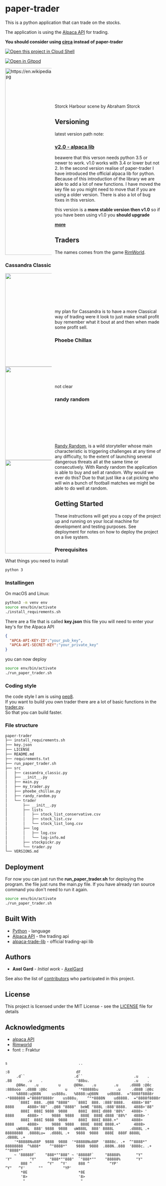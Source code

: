 # paper-trader

This is a python application that can trade on the stocks.

The application is using the [Alpaca API](https://alpaca.markets/) for trading.

**You should consider using [circa](https://github.com/AxelGard/cira) instead of paper-trader**

[![Open this project in Cloud
Shell](http://gstatic.com/cloudssh/images/open-btn.png)](https://console.cloud.google.com/cloudshell/open?git_repo=https://github.com/AxelGard/paper-trader)

[![Open in Gitpod](https://gitpod.io/button/open-in-gitpod.svg)](https://gitpod.io/#https://github.com/AxelGard/paper-trader)

<div style="width:150px; height:100px">
<img src="https://upload.wikimedia.org/wikipedia/commons/c/cf/Storck_Harbour_scene.jpg"
     width="500" height="600" alt="https://en.wikipedia.org/wiki/Trade#/media/File:Storck_Harbour_scene.jpg"
     style="float: left; margin-right: 10px;" />
</div>

Storck Harbour scene by Abraham Storck

## Versioning

latest version path note: 
### [v2.0 - alpaca lib](https://github.com/AxelGard/paper-trader/releases/tag/v2.0)
beawere that this verson needs python 3.5 or newer to work. v1.0 works with 3.4 or lower but not 2. 
In the second version realise of paper-trader I have introduced the official alpaca lib for python.
Because of this introduction of the library we are able to add a lot of new functions. 
I have moved the key file so you might need to move that if you are using a older version. 
There is also a lot of bug fixes in this version. 

this version is a **more stable version then v1.0** so if you have been using v1.0 you **should upgrade**

**[more](VERSIONS.md)**

## Traders

The names comes from the game [RimWorld](https://store.steampowered.com/app/294100/RimWorld/).

### Cassandra Classic

<div style="width:150px; height:100px">
<img src="https://rimworldwiki.com/images/thumb/9/9d/Cassandra.png/250px-Cassandra.png"
     width="250" height="300" style="float: left; margin-right: 10px;" />
</div>

my plan for Cassandra is to have a more Classical way of trading were it look to just make small profit buy remember what it bout at and then when made some profit sell.


### Phoebe Chillax

<div style="width:150px; height:100px">
<img src="https://rimworldwiki.com/images/thumb/3/35/Phoebe.png/250px-Phoebe.png"
     width="250" height="300" style="float: left; margin-right: 10px;" />
</div>

not clear

### randy random

<div style="width:150px; height:100px">
<img src="https://rimworldwiki.com/images/thumb/3/33/Randy.png/250px-Randy.png"
     width="250" height="300" style="float: left; margin-right: 10px;" />
</div>

[Randy Random](https://rimworldwiki.com/wiki/Randy_Random), is a wild storyteller whose main characteristic is triggering challenges at any time of any difficulty, to the extent of launching several dangerous threats all at the same time or consecutively.
With Randy random the application is able to buy and sell at random.
Why would we ever do this?
Due to that just like a cat picking who will win a bunch of football matches we might be able to do well at random.


## Getting Started

These instructions will get you a copy of the project up and running on your local machine for development and testing purposes. See deployment for notes on how to deploy the project on a live system.

### Prerequisites

What things you need to install

```bash
python 3
```

### Installingen

On macOS and Linux:

```bash
python3 -m venv env
source env/bin/activate
./install_requirements.sh
```

There are a file that is called **key.json**
this file you will need to enter your key's for the Alpaca API

```json
{
  "APCA-API-KEY-ID":"your_pub_key",
  "APCA-API-SECRET-KEY":"your_private_key"
}
```

you can now deploy

```bash
source env/bin/activate
./run_paper_trader.sh
```

### Coding style

the code style I am is using [pep8](https://pep8.org/).<br>
If you want to build you own trader there are a lot of basic functions in the [trader.py](src/traders/trader.py).<br>
So that you can build faster.

### File structure 
```bash
paper-trader
├── install_requirements.sh
├── key.json
├── LICENSE
├── README.md
├── requirements.txt
├── run_paper_trader.sh
├── src
│   ├── cassandra_classic.py
│   ├── __init__.py
│   ├── main.py
│   ├── my_trader.py
│   ├── phoebe_chillax.py
│   ├── randy_random.py
│   └── trader
│       ├── __init__.py
│       ├── lists
│       │   ├── stock_list_conservative.csv
│       │   ├── stock_list.csv
│       │   └── stock_list_long.csv
│       ├── log
│       │   ├── log.csv
│       │   └── log-info.md
│       ├── stockpickr.py
│       └── trader.py
└── VERSIONS.md
```


## Deployment

For now you can just run the **run_paper_trader.sh** for deploying the program.
the file just runs the main.py file.
If you have already ran source command you don't need to run it again.

```bash
source env/bin/activate
./run_paper_trader.sh
```

## Built With

* [Python](https://www.python.org/) - language
* [Alpaca API](https://alpaca.markets/) - the trading api
* [alpaca-trade-lib](https://github.com/alpacahq/alpaca-trade-api-python) - official trading-api lib

## Authors

* **Axel Gard** - *Initial work* - [AxelGard](https://github.com/AxelGard)

See also the list of [contributors](https://github.com/AxelGard/paper-trader/graphs/contributors) who participated in this project.

## License

This project is licensed under the MIT License - see the [LICENSE](LICENSE) file for details

<!-- https://cdn.dribbble.com/users/1186632/screenshots/4153391/camel.jpg -->

## Acknowledgments

* [alpaca API](https://alpaca.markets/)
* [Rimworld](https://store.steampowered.com/app/294100/RimWorld/)
* font :: Fraktur


```
                                                                                  s                                ..
                                                                                 :8                              dF
     .d``                      .d``                       .u    .               .88       .u    .               '88bu.                    .u    .
     @8Ne.   .u         u      @8Ne.   .u        .u     .d88B :@8c             :888ooo  .d88B :@8c        u     '*88888bu        .u     .d88B :@8c
     %8888:u@88N     us888u.   %8888:u@88N    ud8888.  ="8888f8888r          -*8888888 ="8888f8888r    us888u.    ^"*8888N    ud8888.  ="8888f8888r
      `888I  888. .@88 "8888"   `888I  888. :888'8888.   4888>'88"             8888      4888>'88"  .@88 "8888"  beWE "888L :888'8888.   4888>'88"
       888I  888I 9888  9888     888I  888I d888 '88%"   4888> '               8888      4888> '    9888  9888   888E  888E d888 '88%"   4888> '
       888I  888I 9888  9888     888I  888I 8888.+"      4888>                 8888      4888>      9888  9888   888E  888E 8888.+"      4888>
     uW888L  888' 9888  9888   uW888L  888' 8888L       .d888L .+   88888888  .8888Lu=  .d888L .+   9888  9888   888E  888F 8888L       .d888L .+
    '*88888Nu88P  9888  9888  '*88888Nu88P  '8888c. .+  ^"8888*"    88888888  ^%888*    ^"8888*"    9888  9888  .888N..888  '8888c. .+  ^"8888*"
    ~ '88888F`    "888*""888" ~ '88888F`     "88888%       "Y"                  'Y"        "Y"      "888*""888"  `"888*""    "88888%       "Y"
       888 ^       ^Y"   ^Y'     888 ^         "YP'                                                  ^Y"   ^Y'      ""         "YP'
       *8E                       *8E
       '8>                       '8>
        "                         "

```
